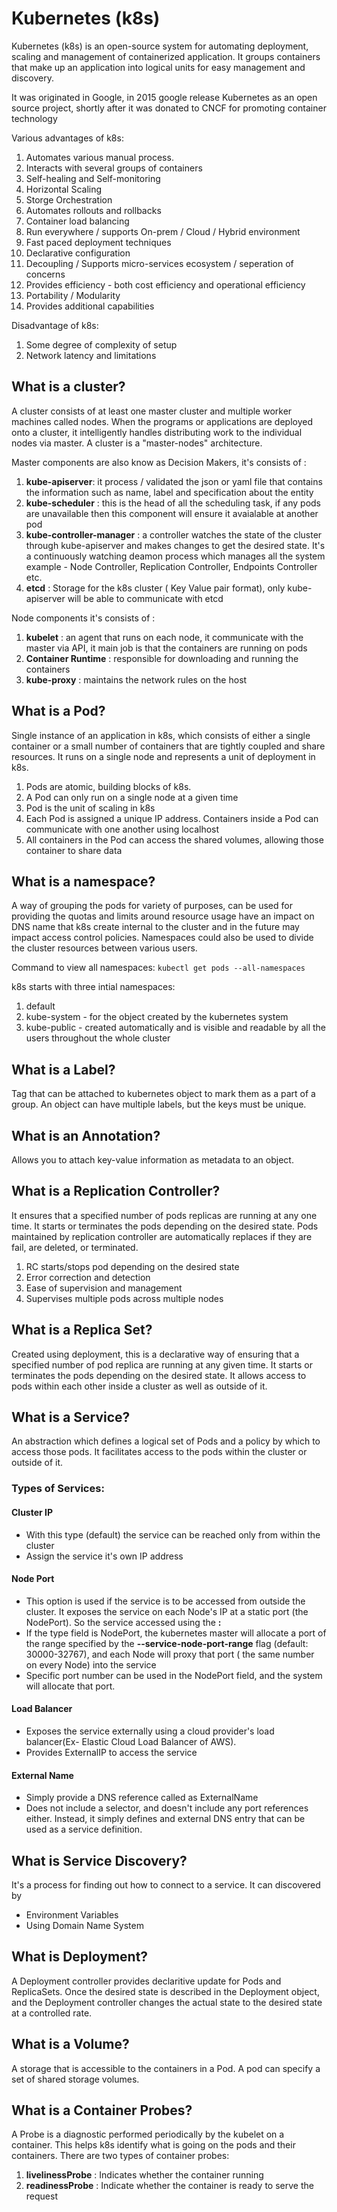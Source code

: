 # Kubernetes (k8s)
Kubernetes (k8s) is an open-source system for automating deployment, scaling and management of containerized application.
It groups containers that make up an application into logical units for easy management and discovery.

It was originated in Google, in 2015 google release Kubernetes as an open source project, shortly after it was donated to CNCF for promoting container technology

Various advantages of k8s: 

1. 	Automates various manual process.
2. 	Interacts with several groups of containers
3. 	Self-healing and Self-monitoring
4. 	Horizontal Scaling
5. 	Storge Orchestration
6. 	Automates rollouts and rollbacks
7. 	Container load balancing
8. 	Run everywhere / supports On-prem / Cloud / Hybrid environment
9. 	Fast paced deployment techniques
10. Declarative configuration
11. Decoupling / Supports micro-services ecosystem / seperation of concerns
12.	Provides efficiency - both cost efficiency and operational efficiency
13. Portability / Modularity
14. Provides additional capabilities

Disadvantage of k8s:

1.	Some degree of complexity of setup
2.	Network latency and limitations

## What is a cluster?

A cluster consists of at least one master cluster and multiple worker machines called nodes. When the programs or applications are deployed onto a cluster, it intelligently handles distributing work to the individual nodes via master. A cluster is a "master-nodes" architecture.

Master components are also know as Decision Makers, it's consists of :

1. **kube-apiserver**: it process / validated the json or yaml file that contains the information such as name, 		label and specification about the entity
2. **kube-scheduler** : this is the head of all the scheduling task, if any pods are unavailable then this component 	will ensure it avaialable at another pod
3. **kube-controller-manager** : a controller watches the state of the cluster through kube-apiserver and makes 		changes to get the desired state. It's a continuously watching deamon process which manages all the system 		example - Node Controller, Replication Controller, Endpoints Controller etc.
4. **etcd** : Storage for the k8s cluster ( Key Value pair format), only kube-apiserver will be able to communicate 	with etcd

Node components it's consists of :

1.	**kubelet**	: an agent that runs on each node, it communicate with the master via API, it main job is that the containers are running on pods
2.	**Container Runtime** : responsible for downloading and running the containers
3.	**kube-proxy** : maintains the network rules on the host

## What is a Pod?

Single instance of an application in k8s, which consists of either a single container or a small number of containers
that are tightly coupled and share resources. It runs on a single node and represents a unit of deployment in k8s.

1. Pods are atomic, building blocks of k8s.
2. A Pod can only run on a single node at a given time
3. Pod is the unit of scaling in k8s
4. Each Pod is assigned a unique IP address. Containers inside a Pod can communicate with one another using localhost
5. All containers in the Pod can access the shared volumes, allowing those container to share data

## What is a namespace?

A way of grouping the pods for variety of purposes, can be used for providing the quotas and limits around resource usage have an impact on DNS name that k8s create internal to the cluster and in the future may impact access control policies. Namespaces could also be used to divide the cluster resources between various users.

Command to view all namespaces: 
```kubectl get pods --all-namespaces```

k8s starts with three intial namespaces:
1. default
2. kube-system - for the object created by the kubernetes system
3. kube-public - created automatically and is visible and readable by all the users throughout the whole cluster

## What is a Label?

Tag that can be attached to kubernetes object to mark them as a part of a group. An object can have multiple labels, but the keys must be unique.

## What is an Annotation?

Allows you to attach key-value information as metadata to an object.

## What is a Replication Controller?

It ensures that a specified number of pods replicas are running at any one time. It starts or terminates the pods depending on the desired state. Pods maintained by replication controller are automatically replaces if they are fail, are deleted, or terminated.

1. RC starts/stops pod depending on the desired state
2. Error correction and detection
3. Ease of supervision and management
4. Supervises multiple pods across multiple nodes

## What is a Replica Set?

Created using deployment, this is a declarative way of ensuring that a specified number of pod replica are running at any given time. It starts or terminates the pods depending on the desired state. It allows access to pods within each other inside a cluster as well as outside of it.

## What is a Service?

An abstraction which defines a logical set of Pods and a policy by which to access those pods. It facilitates access to the pods within the cluster or outside of it. 

### Types of Services: 
#### Cluster IP
* With this type (default) the service can be reached only from within the cluster
* Assign the service it's own IP address

#### Node Port
* This option is used if the service is to be accessed from outside the cluster. It exposes the service on each Node's IP at a static port (the NodePort). So the service accessed using the **<NodeIP>:<NodePort>**
* If the type field is NodePort, the kubernetes master will allocate a port of the range specified by the **--service-node-port-range** flag (default: 30000-32767), and each Node will proxy that port ( the same number on every Node) into the service
* Specific port number can be used in the NodePort field, and the system will allocate that port.

#### Load Balancer
* Exposes the service externally using a cloud provider's load balancer(Ex- Elastic Cloud Load Balancer of AWS).
* Provides ExternalIP to access the service
  
#### External Name
* Simply provide a DNS reference called as ExternalName
* Does not include a selector, and doesn't include any port references either. Instead, it simply defines and external DNS entry that can be used as a service definition.

## What is Service Discovery?

It's a process for finding out how to connect to a service. It can discovered by
* Environment Variables
* Using Domain Name System

## What is Deployment?

A Deployment controller provides declaritive update for Pods and ReplicaSets. Once the desired state is described in the Deployment object, and the Deployment controller changes the actual state to the desired state at a controlled rate.

## What is a Volume?

A storage that is accessible to the containers in a Pod. A pod can specify a set of shared storage volumes.

## What is a Container Probes?

A Probe is a diagnostic performed periodically by the kubelet on a container. This helps k8s identify what is going on the pods and their containers. There are two types of container probes:
1. **livelinessProbe**	:	Indicates whether the container running
2. **readinessProbe**	:	Indicate whether the container is ready to serve the request

   
